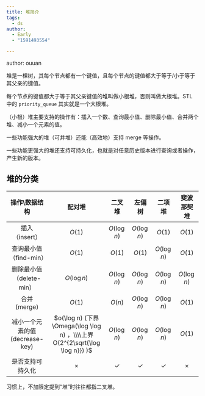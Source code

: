 ```yaml
---
title: 堆简介
tags:
  - ds
author:
  - Early
  - "1591493554"

---
```


author: ouuan

堆是一棵树，其每个节点都有一个键值，且每个节点的键值都大于等于/小于等于其父亲的键值。

每个节点的键值都大于等于其父亲键值的堆叫做小根堆，否则叫做大根堆。STL 中的 `priority_queue` 其实就是一个大根堆。

（小根）堆主要支持的操作有：插入一个数、查询最小值、删除最小值、合并两个堆、减小一个元素的值。

一些功能强大的堆（可并堆）还能（高效地）支持 merge 等操作。

一些功能更强大的堆还支持可持久化，也就是对任意历史版本进行查询或者操作，产生新的版本。

## 堆的分类

|         操作\\数据结构        |                                    配对堆                                    |       二叉堆      |       左偏树      |       二项堆      |     斐波那契堆     |
| :---------------------: | :-----------------------------------------------------------------------: | :------------: | :------------: | :------------: | :-----------: |
|        插入（insert）       |                                   $O(1)$                                  |   $O(\log n)$  |   $O(\log n)$  |     $O(1)$     |     $O(1)$    |
|     查询最小值（find-min）     |                                   $O(1)$                                  |     $O(1)$     |     $O(1)$     |   $O(\log n)$  |     $O(1)$    |
|    删除最小值（delete-min）    |                                $O(\log n)$                                |   $O(\log n)$  |   $O(\log n)$  |   $O(\log n)$  |  $O(\log n)$  |
|        合并 (merge)       |                                   $O(1)$                                  |     $O(n)$     |   $O(\log n)$  |   $O(\log n)$  |     $O(1)$    |
| 减小一个元素的值 (decrease-key) |  $o(\log n) (下界\Omega(\log \log n) ，\\\\上界 O(2^{2\sqrt{\log \log n}}) )$  |   $O(\log n)$  |   $O(\log n)$  |   $O(\log n)$  |     $O(1)$    |
|         是否支持可持久化        |                                  $\times$                                 |  $\checkmark$  |  $\checkmark$  |  $\checkmark$  |    $\times$   |

习惯上，不加限定提到“堆”时往往都指二叉堆。

